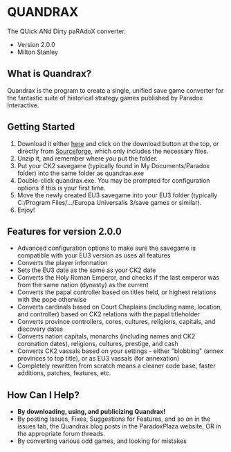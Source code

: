 QUANDRAX
========
The QUick ANd Dirty paRAdoX converter. 
- Version 2.0.0
- Milton Stanley

What is Quandrax?
-----------------
Quandrax is the program to create a single, unified save game converter for the fantastic suite of historical strategy games published by Paradox Interactive.

Getting Started
---------------
1. Download it either [here](http://miltonstanley.github.io/Quandrax/) and click on the download button at the top, or directly from [Sourceforge](http://sourceforge.net/projects/quandrax/), which only includes the necessary files.
2. Unzip it, and remember where you put the folder.
3. Put your CK2 savegame (typically found in My Documents/Paradox folder) into the same folder as quandrax.exe
4. Double-click quandrax.exe. You may be prompted for configuration options if this is your first time.
5. Move the newly created EU3 savegame into your EU3 folder (typically C:/Program Files/.../Europa Universalis 3/save games or similar).
6. Enjoy!

Features for version 2.0.0
--------------------------
- Advanced configuration options to make sure the savegame is compatible with your EU3 version as uses all features
- Converts the player information
- Sets the EU3 date as the same as your CK2 date
- Converts the Holy Roman Emperor, and checks if the last emperor was from the same nation (dynasty) as the current
- Converts the papal controller based on titles held, or highest relations with the pope otherwise
- Converts cardinals based on Court Chaplains (including name, location, and controller) based on CK2 relations with the papal titleholder
- Converts province controllers, cores, cultures, religions, capitals, and discovery dates
- Converts nation capitals, monarchs (including names and CK2 coronation dates), religions, cultures, prestige, and cash
- Converts CK2 vassals based on your settings - either "blobbing" (annex provinces to top title), or as EU3 vassals (for annexation)
- Completely rewritten from scratch means a cleaner code base, faster additions, patches, features, etc.

How Can I Help?
---------------
- **By downloading, using, and publicizing Quandrax!**
- By posting Issues, Fixes, Suggestions for Features, and so on in the issues tab, the Quandrax blog posts in the ParadoxPlaza website, OR in the appropriate forum threads.
- By converting various odd games, and looking for mistakes
